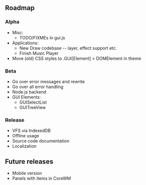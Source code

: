 
## Roadmap

### Alpha

* Misc:
  * TODO/FIXMEs in gui.js
* Applications:
  * New Draw codebase -- layer, effect support etc.
  * Finish Music Player
* Move (old) CSS styles to .GUI[Element] > DOMElement in theme

### Beta

* Go over error messages and rewrite
* Go over all error handling
* Node.js backend
* GUI Elements:
  * GUISelectList
  * GUITreeView

### Release

* VFS via IndexedDB
* Offline usage
* Source code documentation
* Localization

## Future releases
* Mobile version
* Panels with items in CoreWM
